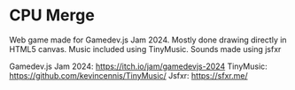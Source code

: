 # CPU Merge

Web game made for Gamedev.js Jam 2024. Mostly done drawing directly in HTML5 canvas. Music included using TinyMusic. Sounds made using jsfxr

Gamedev.js Jam 2024: https://itch.io/jam/gamedevjs-2024
TinyMusic: https://github.com/kevincennis/TinyMusic/
Jsfxr: https://sfxr.me/